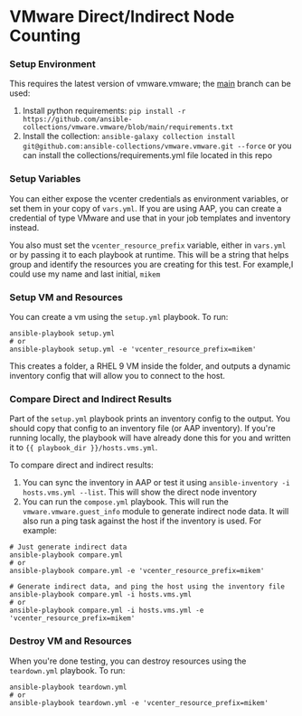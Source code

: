 # VMware Direct/Indirect Node Counting

### Setup Environment

This requires the latest version of vmware.vmware; the [main](https://github.com/ansible-collections/vmware.vmware) branch can be used:

1. Install python requirements: `pip install -r https://github.com/ansible-collections/vmware.vmware/blob/main/requirements.txt`
2. Install the collection: `ansible-galaxy collection install git@github.com:ansible-collections/vmware.vmware.git --force` or you can install the collections/requirements.yml file located in this repo

### Setup Variables

You can either expose the vcenter credentials as environment variables, or set them in your copy of `vars.yml`. If you are using AAP, you can create a credential of type VMware and use that in your job templates and inventory instead.

You also must set the `vcenter_resource_prefix` variable, either in `vars.yml` or by passing it to each playbook at runtime. This will be a string that helps group and identify the resources you are creating for this test. For example,I could use my name and last initial, `mikem`

### Setup VM and Resources

You can create a vm using the `setup.yml` playbook. To run:
```
ansible-playbook setup.yml
# or
ansible-playbook setup.yml -e 'vcenter_resource_prefix=mikem'
```

This creates a folder, a RHEL 9 VM inside the folder, and outputs a dynamic inventory config that will allow you to connect to the host.

### Compare Direct and Indirect Results

Part of the `setup.yml` playbook prints an inventory config to the output. You should copy that config to an inventory file (or AAP inventory). If you're running locally, the playbook will have already done this for you and written it to `{{ playbook_dir }}/hosts.vms.yml`. <br>

To compare direct and indirect results:
1. You can sync the inventory in AAP or test it using `ansible-inventory -i hosts.vms.yml --list`. This will show the direct node inventory
2. You can run the `compose.yml` playbook. This will run the `vmware.vmware.guest_info` module to generate indirect node data. It will also run a ping task against the host if the inventory is used.
For example:
```
# Just generate indirect data
ansible-playbook compare.yml
# or
ansible-playbook compare.yml -e 'vcenter_resource_prefix=mikem'

# Generate indirect data, and ping the host using the inventory file
ansible-playbook compare.yml -i hosts.vms.yml
# or
ansible-playbook compare.yml -i hosts.vms.yml -e 'vcenter_resource_prefix=mikem'

```


### Destroy VM and Resources

When you're done testing, you can destroy resources using the `teardown.yml` playbook. To run:
```
ansible-playbook teardown.yml
# or
ansible-playbook teardown.yml -e 'vcenter_resource_prefix=mikem'
```
